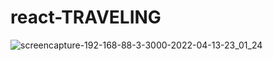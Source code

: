 # react-TRAVELING
![screencapture-192-168-88-3-3000-2022-04-13-23_01_24](https://user-images.githubusercontent.com/90055525/163260839-e71e1b36-fef5-4117-9a73-f5f72340e04b.png)
